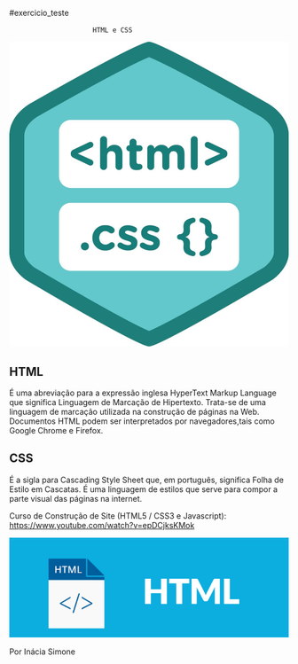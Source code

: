  #exercicio_teste 

                       
                         HTML e CSS 

 ![Logo do Htmle do CSS](./imagem/img0.jpg)


 ## HTML  
 <p>É uma abreviação para a expressão inglesa HyperText Markup Language que significa Linguagem de Marcação de Hipertexto. Trata-se de uma linguagem de marcação utilizada na construção de páginas na Web. 
 Documentos HTML podem ser interpretados por navegadores,tais como Google Chrome e Firefox.</p>
<b></b>

 ## CSS 
 <p>É a sigla para Cascading Style Sheet que, em português, significa Folha de Estilo em Cascatas. 
 É uma linguagem de estilos que serve para compor a parte visual das páginas na internet. </p> 
<b></b>

 Curso de Construção de Site (HTML5 / CSS3 e Javascript):  https://www.youtube.com/watch?v=epDCjksKMok

 <b></b>

  ![Logo do HTML](./imagem/img_0.jpg) 


 <b></b>    

 Por Inácia Simone




 
     


   
